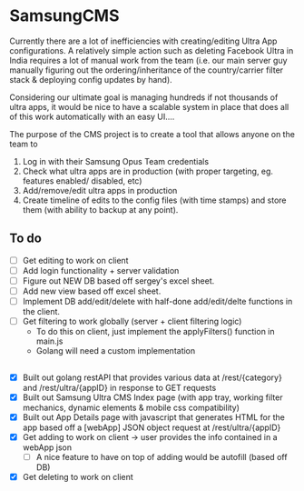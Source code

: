 # SamsungCMS
Currently there are a lot of inefficiencies with creating/editing Ultra App configurations. A relatively simple action such as deleting Facebook Ultra in India requires a lot of manual work from the team (i.e. our main server guy manually figuring out the ordering/inheritance of the country/carrier filter stack & deploying config updates by hand).

Considering our ultimate goal is managing hundreds if not thousands of ultra apps, it would be nice to have a scalable system in place that does all of this work automatically with an easy UI....

The purpose of the CMS project is to create a tool that allows anyone on the team to

1. Log in with their Samsung Opus Team credentials
2. Check what ultra apps are in production (with proper targeting, eg. features enabled/ disabled, etc)  
3. Add/remove/edit ultra apps in production
4. Create timeline of edits to the config files (with time stamps) and store them (with ability to backup at any point).

## To do

- [ ] Get editing to work on client
- [ ] Add login functionality + server validation
- [ ] Figure out NEW DB based off sergey's excel sheet.
- [ ] Add new view based off excel sheet.
- [ ] Implement DB add/edit/delete with half-done add/edit/delte functions in the client.
- [ ] Get filtering to work globally (server + client filtering logic)
     - To do this on client, just implement the applyFilters() function in main.js
     - Golang will need a custom implementation
##

- [x] Built out golang restAPI that provides various data at /rest/{category} and /rest/ultra/{appID} in response to GET requests
- [x] Built out Samsung Ultra CMS Index page (with app tray, working filter mechanics, dynamic elements & mobile css compatibility)
- [x] Built out App Details page with javascript that generates HTML for the app based off a [webApp] JSON object request at /rest/ultra/{appID}
- [x] Get adding to work on client -> user provides the info contained in a webApp json
     -  [ ] A nice feature to have on top of adding would be autofill (based off DB)
- [x] Get deleting to work on client
